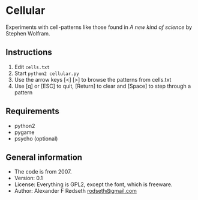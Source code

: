 Cellular
========

Experiments with cell-patterns like those found in *A new kind of science* by Stephen Wolfram.

Instructions
------------

1. Edit `cells.txt`
2. Start `python2 cellular.py`
3. Use the arrow keys [<] [>] to browse the patterns from cells.txt
4. Use [q] or [ESC] to quit, [Return] to clear and [Space] to step through a pattern

Requirements
------------

* python2
* pygame
* psycho (optional)

General information
-------------------

* The code is from 2007.
* Version: 0.1
* License: Everything is GPL2, except the font, which is freeware.
* Author: Alexander F Rødseth <rodseth@gmail.com>

